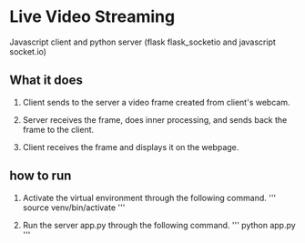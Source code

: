 # Live Video Streaming
Javascript client and python server (flask flask_socketio and javascript socket.io) 

## What it does
1. Client sends to the server a video frame created from client's webcam.

2. Server receives the frame, does inner processing, and sends back the frame to the client.

3. Client receives the frame and displays it on the webpage.

## how to run
1. Activate the virtual environment through the following command.
'''
source venv/bin/activate
'''

2. Run the server app.py through the following command.
'''
python app.py
'''
